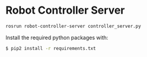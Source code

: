 # Robot Controller Server

```bash
rosrun robot-controller-server controller_server.py
```

Install the required python packages with:
```bash
$ pip2 install -r requirements.txt
```
